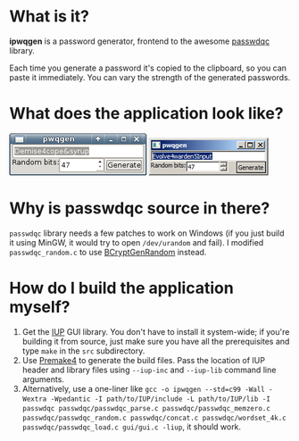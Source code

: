 # What is it?

**ipwqgen** is a password generator, frontend to the awesome [passwdqc](http://www.openwall.com/passwdqc/) library.

Each time you generate a password it's copied to the clipboard, so you can paste it immediately. You can vary the strength of the generated passwords.

# What does the application look like?

![Linux, GTK2](doc/linux.png)
![Windows 7, classic](doc/win7.png)

# Why is passwdqc source in there?

`passwdqc` library needs a few patches to work on Windows (if you just build it using MinGW, it would try to open `/dev/urandom` and fail). I modified `passwdqc_random.c` to use [BCryptGenRandom](https://msdn.microsoft.com/en-us/library/windows/desktop/aa375458%28v%3Dvs.85%29.aspx) instead.

# How do I build the application myself?

1. Get the [IUP](http://webserver2.tecgraf.puc-rio.br/iup/) GUI library. You don't have to install it system-wide; if you're building it from source, just make sure you have all the prerequisites and type `make` in the `src` subdirectory.
2. Use [Premake4](https://premake.github.io/download.html#v4) to generate the build files. Pass the location of IUP header and library files using `--iup-inc` and `--iup-lib` command line arguments.
3. Alternatively, use a one-liner like `gcc -o ipwqgen --std=c99 -Wall -Wextra -Wpedantic -I path/to/IUP/include -L path/to/IUP/lib -I passwdqc passwdqc/passwdqc_parse.c passwdqc/passwdqc_memzero.c passwdqc/passwdqc_random.c passwdqc/concat.c passwdqc/wordset_4k.c passwdqc/passwdqc_load.c gui/gui.c -liup`, it should work.
